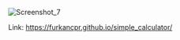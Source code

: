 ![Screenshot_7](https://github.com/user-attachments/assets/17e69cf2-4a89-4d8b-962d-36932b180265)

Link: https://furkancpr.github.io/simple_calculator/


